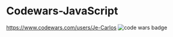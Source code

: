 # Codewars-JavaScript
https://www.codewars.com/users/Je-Carlos 
![code wars badge](https://www.codewars.com/users/Je-Carlos/badges/small)
